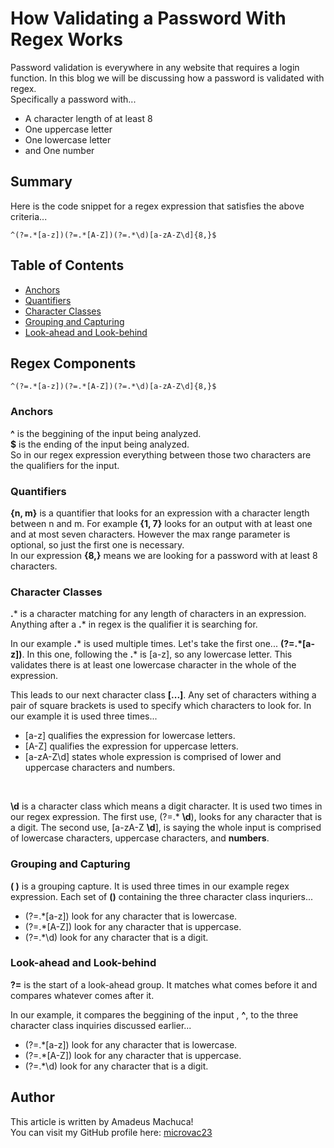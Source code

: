 # How Validating a Password With Regex Works

Password validation is everywhere in any website that requires a login function. In this blog we will be discussing how a password is validated with regex. 
<br>Specifically a password with...
* A character length of at least 8
* One uppercase letter
* One lowercase letter
* and One number

## Summary

Here is the code snippet for a regex expression that satisfies the above criteria...

``` 
^(?=.*[a-z])(?=.*[A-Z])(?=.*\d)[a-zA-Z\d]{8,}$ 
```

## Table of Contents

- [Anchors](#anchors)
- [Quantifiers](#quantifiers)
- [Character Classes](#character-classes)
- [Grouping and Capturing](#grouping-and-capturing)
- [Look-ahead and Look-behind](#look-ahead-and-look-behind)

## Regex Components
``` 
^(?=.*[a-z])(?=.*[A-Z])(?=.*\d)[a-zA-Z\d]{8,}$ 
```
### Anchors

**^** is the beggining of the input being analyzed.
<br>**$** is the ending of the input being analyzed.
<br>So in our regex expression everything between those two characters are the qualifiers for the input.


### Quantifiers
**{n, m}** is a quantifier that looks for an expression with a character length between n and m. For example **{1, 7}** looks for an output with at least one and at most seven characters. However the max range parameter is optional, so just the first one is necessary.
<br> In our expression **{8,}** means we are looking for a password with at least 8 characters.


### Character Classes

**.*** is a character matching for any length of characters in an expression. Anything after a **.*** in regex is the qualifier it is searching for.<br> 

In our example **.*** is used multiple times. Let's take the first one... **(?=.*[a-z])**. In this one, following the **.*** is [a-z], so any lowercase letter. This validates there is at least one lowercase character in the whole of the expression.<br>

This leads to our next character class **[...]**. Any set of characters withing a pair of square brackets is used to specify which characters  to look for. In our example it is used three times... 
* [a-z] qualifies the expression for lowercase letters.
* [A-Z] qualifies the expression for uppercase letters.
* [a-zA-Z\d] states whole expression is comprised of lower and uppercase characters and numbers.
<br> 

**\d** is a character class which means a digit character. It is used two times in our regex expression. The first use, (?=.* **\d**), looks for any character that is a digit. The second use, [a-zA-Z **\d**], is saying the whole input is comprised of lowercase characters, uppercase characters, and **numbers**.

### Grouping and Capturing

**( )** is a grouping capture. It is used three times in our example regex expression. Each set of **()** containing the three character class inquriers...
* (?=.*[a-z]) look for any character that is lowercase.
* (?=.*[A-Z]) look for any character that is uppercase.
* (?=.*\d) look for any character that is a digit.


### Look-ahead and Look-behind

**?=** is the start of a look-ahead group. It matches what comes before it and compares whatever comes after it. 
<br>

In our example, it compares the beggining of the input , **^**, to the three character class inquiries discussed earlier...
* (?=.*[a-z]) look for any character that is lowercase.
* (?=.*[A-Z]) look for any character that is uppercase.
* (?=.*\d) look for any character that is a digit.

## Author

This article is written by Amadeus Machuca! 
<br>You can visit my GitHub profile here: [microvac23](https://github.com/microvac23)
